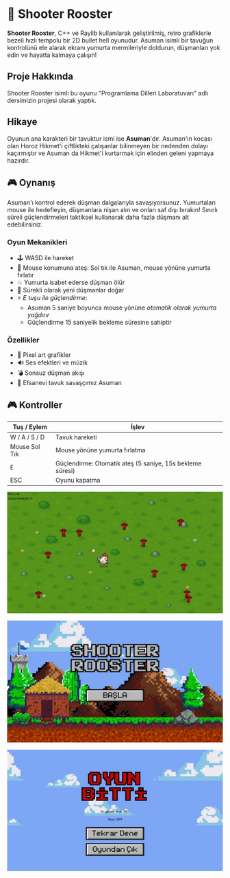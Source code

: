 # **🐔 Shooter Rooster**

**Shooter Rooster**, C++ ve Raylib kullanılarak geliştirilmiş, retro grafiklerle bezeli hızlı tempolu bir 2D bullet hell oyunudur. Asuman isimli bir tavuğun kontrolünü ele alarak ekranı yumurta mermileriyle doldurun, düşmanları yok edin ve hayatta kalmaya çalışın!

## __Proje Hakkında__

Shooter Rooster isimli bu oyunu "Programlama Dilleri Laboratuvarı" adlı dersimizin projesi olarak yaptık.

## Hikaye

Oyunun ana karakteri bir tavuktur ismi ise **Asuman**'dır. Asuman'ın kocası olan Horoz Hikmet'i çiftlikteki çalışanlar bilinmeyen bir nedenden dolayı kaçırmıştır ve Asuman da Hikmet'i kurtarmak için elinden geleni yapmaya hazırdır.

## 🎮 Oynanış

Asuman'ı kontrol ederek düşman dalgalarıyla savaşıyorsunuz. Yumurtaları mouse ile hedefleyin, düşmanlara nişan alın ve onları saf dışı bırakın! Sınırlı süreli güçlendirmeleri taktiksel kullanarak daha fazla düşmanı alt edebilirsiniz.

### Oyun Mekanikleri

- 🕹 WASD ile hareket
- 🎯 Mouse konumuna ateş: Sol tık ile Asuman, mouse yönüne yumurta fırlatır
- 💥 Yumurta isabet ederse düşman ölür
- 🧟 Sürekli olarak yeni düşmanlar doğar
- ⚡ *E tuşu ile güçlendirme*:
  - Asuman 5 saniye boyunca mouse yönüne *otomatik olarak yumurta yağdırır*
  - Güçlendirme 15 saniyelik bekleme süresine sahiptir

### Özellikler

- 🎨 Pixel art grafikler
- 🔊 Ses efektleri ve müzik
- 💣 Sonsuz düşman akışı
- 🐔 Efsanevi tavuk savaşçımız Asuman

## 🎮 Kontroller

| Tuş / Eylem         | İşlev                                                     |
|---------------------|-----------------------------------------------------------|
| W / A / S / D       | Tavuk hareketi                                            |
| Mouse Sol Tık       | Mouse yönüne yumurta fırlatma                             |
| E                   | Güçlendirme: Otomatik ateş (5 saniye, 15s bekleme süresi) |
| ESC                 | Oyunu kapatma                                             |


![Ana Menü](images/1.jpg)

![Oyun İçi Görüntü](images/2.jpg)

![Oyun Sonu](images/3.jpg)